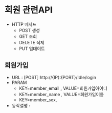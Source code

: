 # 회원 관련API
* HTTP 메서드
    * POST 생성
    * GET 조회
    * DELETE 삭제
    * PUT 업데이트

## 회원가입
- URL : [POST] http://{IP}:{PORT}/Idle/login
- PARAM
    - KEY=member_email , VALUE=회원가입아이디
    - KEY=member_name ,  VALUE=회원가입이름
    - KEY=member_sex, 
- 동작설명 : 